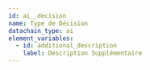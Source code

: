 ```yaml
---
id: ai__decision
name: Type de Décision
datachain_type: ai
element_variables:
  - id: additional_description
    label: Description Supplémentaire
---
```

